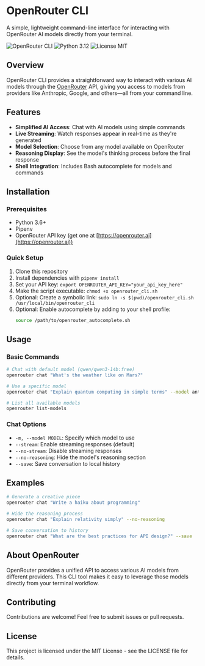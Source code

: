 # OpenRouter CLI

A simple, lightweight command-line interface for interacting with OpenRouter AI models directly from your terminal.

![OpenRouter CLI](https://img.shields.io/badge/OpenRouter-CLI-blue)
![Python 3.12](https://img.shields.io/badge/Python-3.12-green)
![License MIT](https://img.shields.io/badge/License-MIT-yellow)

## Overview

OpenRouter CLI provides a straightforward way to interact with various AI models through the [OpenRouter](https://openrouter.ai) API, giving you access to models from providers like Anthropic, Google, and others—all from your command line.

## Features

- **Simplified AI Access**: Chat with AI models using simple commands
- **Live Streaming**: Watch responses appear in real-time as they're generated
- **Model Selection**: Choose from any model available on OpenRouter
- **Reasoning Display**: See the model's thinking process before the final response
- **Shell Integration**: Includes Bash autocomplete for models and commands

## Installation

### Prerequisites

- Python 3.6+
- Pipenv
- OpenRouter API key (get one at [https://openrouter.ai](https://openrouter.ai))

### Quick Setup

1. Clone this repository
2. Install dependencies with `pipenv install`
3. Set your API key: `export OPENROUTER_API_KEY="your_api_key_here"`
4. Make the script executable: `chmod +x openrouter_cli.sh`
5. Optional: Create a symbolic link: `sudo ln -s $(pwd)/openrouter_cli.sh /usr/local/bin/openrouter_cli`
6. Optional: Enable autocomplete by adding to your shell profile:
   ```bash
   source /path/to/openrouter_autocomplete.sh
   ```

## Usage

### Basic Commands

```bash
# Chat with default model (qwen/qwen3-14b:free)
openrouter chat "What's the weather like on Mars?"

# Use a specific model
openrouter chat "Explain quantum computing in simple terms" --model anthropic/claude-3-haiku

# List all available models
openrouter list-models
```

### Chat Options

- `-m, --model MODEL`: Specify which model to use
- `--stream`: Enable streaming responses (default)
- `--no-stream`: Disable streaming responses
- `--no-reasoning`: Hide the model's reasoning section
- `--save`: Save conversation to local history

## Examples

```bash
# Generate a creative piece
openrouter chat "Write a haiku about programming"

# Hide the reasoning process
openrouter chat "Explain relativity simply" --no-reasoning

# Save conversation to history
openrouter chat "What are the best practices for API design?" --save
```

## About OpenRouter

OpenRouter provides a unified API to access various AI models from different providers. This CLI tool makes it easy to leverage those models directly from your terminal workflow.

## Contributing

Contributions are welcome! Feel free to submit issues or pull requests.

## License

This project is licensed under the MIT License - see the LICENSE file for details.
